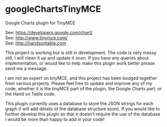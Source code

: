 googleChartsTinyMCE
===================

Google Charts plugin for TinyMCE

See: https://developers.google.com/chart/<br />
See: http://www.tinymce.com/<br/>
See: http://handsontable.com

This project is working but is still in development. The code is very messy still, I will clean it up and update it soon. If you have any queries about implementation, or would like to help make this plugin work better please send me a message. 

I am not an expert on tinyMCE, and this project has been bodged together from various projects. Please feel free to update and improve any of my code, whether it is the tinyMCE part of the plugin, the Google Charts part, or the Hand on Table code.

This plugin currently uses a database to store the JSON strings for each graph (I will add details of the database structure soon). If you would like to further develop this plugin so that it doesn't require the use of the database I would be more than happy to add in your code! 
